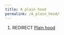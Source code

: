 ```yaml
---
title: A plain hood
permalink: /A_plain_hood/
---
```


1.  REDIRECT [Plain hood](Plain_hood "wikilink")